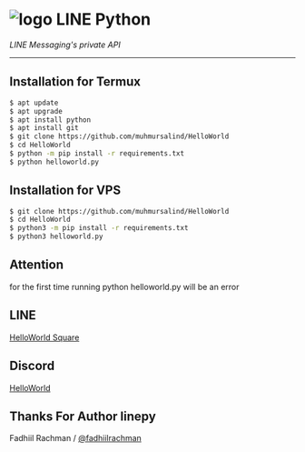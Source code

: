 # ![logo](LINE-sm.png) LINE Python

*LINE Messaging's private API*

----

## Installation for Termux

```sh
$ apt update
$ apt upgrade
$ apt install python
$ apt install git
$ git clone https://github.com/muhmursalind/HelloWorld
$ cd HelloWorld
$ python -m pip install -r requirements.txt
$ python helloworld.py
```

## Installation for VPS

```sh
$ git clone https://github.com/muhmursalind/HelloWorld
$ cd HelloWorld
$ python3 -m pip install -r requirements.txt
$ python3 helloworld.py
```

## Attention

for the first time running python helloworld.py will be an error

## LINE
[HelloWorld Square](https://line.me/ti/g2/LPYXUFI1YE)

## Discord
[HelloWorld](https://discord.gg/5jqbutB)

## Thanks For Author linepy
Fadhiil Rachman / [@fadhiilrachman](https://www.instagram.com/fadhiilrachman)
